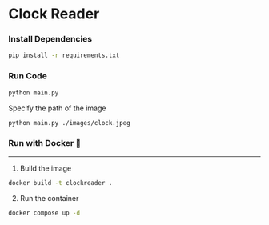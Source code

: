 # Clock Reader
### Install Dependencies
```bash
pip install -r requirements.txt
```

### Run Code
```bash
python main.py
```
Specify the path of the image
```bash
python main.py ./images/clock.jpeg
```

### Run with Docker 🐳
---
1. Build the image
```bash
docker build -t clockreader .
```
2. Run the container
```bash
docker compose up -d
```